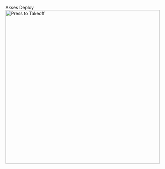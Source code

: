 Akses Deploy
   <a href = "https://heroku.com/deploy?template=https://github.com/levina-x/ResponChatOtomatis"><img src="https://telegra.ph/file/38892636183a19871ec14.jpg" alt="Press to Takeoff" width="490px"></a>
</p>
